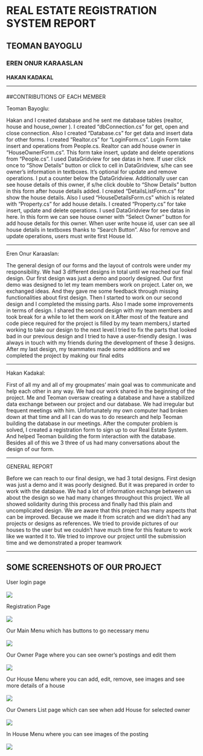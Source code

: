 # REAL ESTATE REGISTRATION SYSTEM REPORT
## TEOMAN BAYOGLU
### EREN ONUR KARAASLAN
#### HAKAN KADAKAL<hr>
##CONTRIBUTIONS OF EACH MEMBER

<p>Teoman Bayoglu:</p> Hakan and I created database and he sent me database
tables (realtor, house and house_owner ). I created “dbConnection.cs” for
get, open and close connection. Also I created “Database.cs” for get data
and insert data for other forms. I created “Realtor.cs” for “LoginForm.cs”.
Login Form take insert and operations from People.cs. Realtor can add
house owner in “HouseOwnerForm.cs”. This form take insert, update and
delete operations from “People.cs”. I used DataGridview for see datas in
here. If user click once to “Show Details” button or click to cell in
DataGridview, s/he can see owner’s information in textboxes. It’s optional
for update and remove operations. I put a counter below the DataGridview.
Additionally user can see house details of this owner, if s/he click double
to “Show Details” button in this form after house details added. I created
“DetailsListForm.cs” for show the house details. Also I used
“HouseDetailsForm.cs” which is related with “Property.cs” for add house
details. I created “Property.cs” for take insert, update and delete
operations. I used DataGridview for see datas in here. In this form we can
see house owner with “Select Owner” button for add house details for this
owner. When user write house id, user can see all house details in
textboxes thanks to “Search Button”. Also for remove and update
operations, users must write first House Id.<hr/>
<p>Eren Onur Karaaslan:</p> The general design of our forms and the layout of
controls were under my responsibility. We had 3 different designs in total
until we reached our final design. Our first design was just a demo and
poorly designed. Our first demo was designed to let my team members
work on project. Later on, we exchanged ideas. And they gave me some
feedback through missing functionalities about first design. Then I started
to work on our second design and I completed the missing parts. Also I
made some improvements in terms of design. I shared the second design
with my team members and took break for a while to let them work on
it.After most of the feature and code piece required for the project is filled
by my team members,I started working to take our design to the next
level.I tried to fix the parts that looked bad in our previous design and I
tried to have a user-friendly design. I was always in touch with my friends
during the development of these 3 designs. After my last design, my
teammates made some additions and we completed the project by making
our final edits<hr/>
<p>Hakan Kadakal:</p>First of all my and all of my groupmates’ main goal was to
communicate and help each other in any way. We had our work shared in
the beginning of the project. Me and Teoman oversaw creating a database
and have a stabilized data exchange between our project and our
database. We had irregular but frequent meetings with him. Unfortunately
my own computer had broken down at that time and all I can do was to do
research and help Teoman building the database in our meetings. After
the computer problem is solved, I created a registration form to sign up to
our Real Estate System. And helped Teoman building the form interaction
with the database. Besides all of this we 3 three of us had many
conversations about the design of our form.<hr/>
 GENERAL REPORT

Before we can reach to our final design, we had 3 total designs. First
design was just a demo and it was poorly designed. But it was prepared in
order to work with the database. We had a lot of information exchange
between us about the design so we had many changes throughout this
project. We all showed solidarity during this process and finally had this
plain and uncomplicated design. We are aware that this project has many
aspects that can be improved. Because we made it from scratch and we
didn’t had any projects or designs as references. We tried to provide
pictures of our houses to the user but we couldn’t have much time for this
feature to work like we wanted it to. We tried to improve our project until
the submission time and we demonstrated a proper teamwork<hr/>
## SOME SCREENSHOTS OF OUR PROJECT

User login page<br/><br/>
<img src="https://github.com/bayogluteoman/CSharp-Projects/blob/main/Project%20Screenshots/LoginPage.png" />

Registration Page<br/><br/>
<img src="https://github.com/bayogluteoman/CSharp-Projects/blob/main/Project%20Screenshots/SignupPage.png" />

Our Main Menu which has buttons to go necessary menu<br/><br/>
<img src="https://github.com/bayogluteoman/CSharp-Projects/blob/main/Project%20Screenshots/MainMenu.png" />

Our Owner Page where you can see owner’s postings and edit them<br/><br/>
<img src="https://github.com/bayogluteoman/CSharp-Projects/blob/main/Project%20Screenshots/OwnersMenu.png" />

Our House Menu where you can add, edit, remove, see images and see more details of a house<br/><br/>
<img src="https://github.com/bayogluteoman/CSharp-Projects/blob/main/Project%20Screenshots/HouseMenu.png" />

Our Owners List page which can see when add House for selected owner<br/><br/>
<img src="https://github.com/bayogluteoman/CSharp-Projects/blob/main/Project%20Screenshots/ShowOwners.png" />

In House Menu where you can see images of the posting<br/><br/>
<img src="https://github.com/bayogluteoman/CSharp-Projects/blob/main/Project%20Screenshots/ShowImage.png" />





